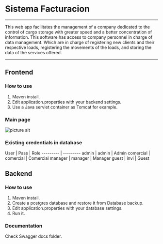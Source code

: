 # Sistema Facturacion #
- - - - 

This web app facilitates the management of a company dedicated to the control of cargo storage with greater speed and a better concentration of information. This software has access to company personnel in charge of data management. Which are in charge of registering new clients and their respective loads, registering the movements of the loads, and storing the data of the services offered.

- - - -

## Frontend ## 

### How to use ###

1. Maven install.
2. Edit application.properties with your backend settings.
3. Use a Java servlet container as Tomcat for example.

### Main page ###

![picture alt](https://imgur.com/gallery/2ExtQbk "Title")

### Existing credentials in database ###

User  | Pass  |  Role
--------- | ---------
admin  | admin |  Admin
comercial  |  comercial |  Comercial
manager |  manager |  Manager
guest | invi  |  Guest

## Backend ##

### How to use ###

1. Maven install.
2. Create a postgres database and restore it from Database backup.
3. Edit application.properties with your database settings.
4. Run it.

### Documentation ###

Check Swagger docs folder.




